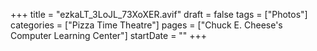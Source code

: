 +++
title = "ezkaLT_3LoJL_73XoXER.avif"
draft = false
tags = ["Photos"]
categories = ["Pizza Time Theatre"]
pages = ["Chuck E. Cheese's Computer Learning Center"]
startDate = ""
+++
